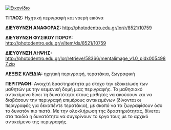 [![Εικονίδιο](http://photodentro.edu.gr/lor/retrieve/58364/mentalimage_v1.0.zip_teaser.jpg)](http://photodentro.edu.gr/lor/r/8521/10759)

**ΤΙΤΛΟΣ:** Ηχητική περιγραφή και νοερή εικόνα

**ΔΙΕΥΘΥΝΣΗ ΑΝΑΦΟΡΑΣ:** http://photodentro.edu.gr/lor/r/8521/10759

**ΔΙΕΥΘΥΝΣΗ ΦΥΣΙΚΟΥ ΠΟΡΟΥ:** http://photodentro.edu.gr/v/item/ds/8521/10759

**ΔΙΕΥΘΥΝΣΗ ΛΗΨΗΣ:** http://photodentro.edu.gr/lor/retrieve/58366/mentalimage_v1.0_pidx0054987.zip

**ΛΕΞΕΙΣ ΚΛΕΙΔΙΑ:** ηχητική περιγραφή, τερατάκια, ζωγραφική

**ΠΕΡΙΓΡΑΦΗ:** Ανοιχτή δραστηριότητα με στόχο την εξοικείωση των μαθητών με την κειμενική δομή μιας περιγραφής. 
Το μαθησιακό αντικείμενο δίνει τη δυνατότητα στους μαθητές να ακούσουν και να διαβάσουν την περιγραφή επιμέρους αντικειμένων (δίνονται οι περιγραφές για δεκαπέντε τερατάκια), με σκοπό να τα ζωγραφίσουν όσο το δυνατόν πιο πιστά. Με την ολοκλήρωση της δραστηριότητας, δίνεται στα παιδιά η δυνατότητα να συγκρίνουν το έργο τους με το αρχικό αντικείμενο της περιγραφής.
